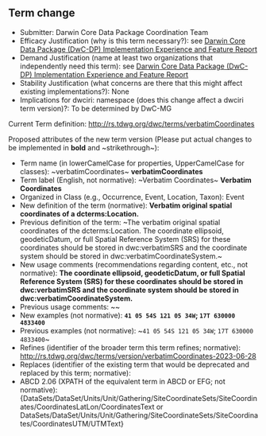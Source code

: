 ## Term change

* Submitter: Darwin Core Data Package Coordination Team
* Efficacy Justification (why is this term necessary?): see [Darwin Core Data Package (DwC-DP) Implementation Experience and Feature Report](https://gbif.github.io/dwc-dp/docs/dwc_dp_implementation_feature_reports.pdf)
* Demand Justification (name at least two organizations that independently need this term): see [Darwin Core Data Package (DwC-DP) Implementation Experience and Feature Report](https://gbif.github.io/dwc-dp/docs/dwc_dp_implementation_feature_reports.pdf)
* Stability Justification (what concerns are there that this might affect existing implementations?): None
* Implications for dwciri: namespace (does this change affect a dwciri term version)?: To be determined by DwC-MG

Current Term definition: http://rs.tdwg.org/dwc/terms/verbatimCoordinates

Proposed attributes of the new term version (Please put actual changes to be implemented in **bold** and ~strikethrough~):

* Term name (in lowerCamelCase for properties, UpperCamelCase for classes): ~verbatimCoordinates~ **verbatimCoordinates**
* Term label (English, not normative): ~Verbatim Coordinates~ **Verbatim Coordinates**
* Organized in Class (e.g., Occurrence, Event, Location, Taxon): Event
* New definition of the term (normative): **Verbatim original spatial coordinates of a dcterms:Location.**
* Previous definition of the term: ~The verbatim original spatial coordinates of the dcterms:Location. The coordinate ellipsoid, geodeticDatum, or full Spatial Reference System (SRS) for these coordinates should be stored in dwc:verbatimSRS and the coordinate system should be stored in dwc:verbatimCoordinateSystem.~
* New usage comments (recommendations regarding content, etc., not normative): **The coordinate ellipsoid, geodeticDatum, or full Spatial Reference System (SRS) for these coordinates should be stored in dwc:verbatimSRS and the coordinate system should be stored in dwc:verbatimCoordinateSystem.** 
* Previous usage comments: ~~
* New examples (not normative): **`41 05 54S 121 05 34W`; `17T 630000 4833400`**
* Previous examples (not normative): ~`41 05 54S 121 05 34W`; `17T 630000 4833400`~
* Refines (identifier of the broader term this term refines; normative): http://rs.tdwg.org/dwc/terms/version/verbatimCoordinates-2023-06-28
* Replaces (identifier of the existing term that would be deprecated and replaced by this term; normative): 
* ABCD 2.06 (XPATH of the equivalent term in ABCD or EFG; not normative): {DataSets/DataSet/Units/Unit/Gathering/SiteCoordinateSets/SiteCoordinates/CoordinatesLatLon/CoordinatesText or DataSets/DataSet/Units/Unit/Gathering/SiteCoordinateSets/SiteCoordinates/CoordinatesUTM/UTMText}
